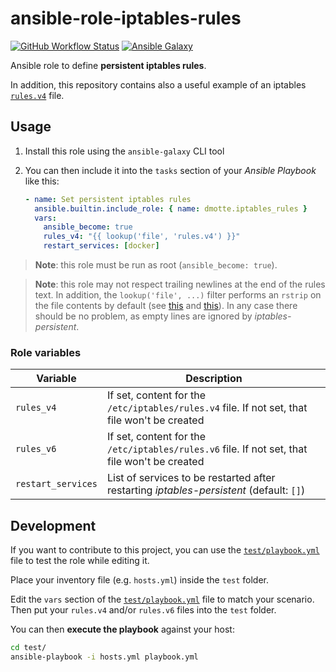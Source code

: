 # ansible-role-iptables-rules

[![GitHub Workflow Status](https://img.shields.io/github/workflow/status/dmotte/ansible-role-iptables-rules/release?logo=github&style=flat-square)](https://github.com/dmotte/ansible-role-iptables-rules/actions)
[![Ansible Galaxy](https://img.shields.io/badge/galaxy-dmotte.iptables__rules-blueviolet?logo=ansible&style=flat-square)](https://galaxy.ansible.com/dmotte/iptables_rules)

Ansible role to define **persistent iptables rules**.

In addition, this repository contains also a useful example of an iptables [`rules.v4`](test/rules.v4) file.

## Usage

1. Install this role using the `ansible-galaxy` CLI tool
2. You can then include it into the `tasks` section of your _Ansible Playbook_ like this:

   ```yaml
   - name: Set persistent iptables rules
     ansible.builtin.include_role: { name: dmotte.iptables_rules }
     vars:
       ansible_become: true
       rules_v4: "{{ lookup('file', 'rules.v4') }}"
       restart_services: [docker]
   ```

> **Note**: this role must be run as root (`ansible_become: true`).

> **Note**: this role may not respect trailing newlines at the end of the rules text. In addition, the `lookup('file', ...)` filter performs an `rstrip` on the file contents by default (see [this](https://docs.ansible.com/ansible/latest/collections/ansible/builtin/file_lookup.html) and [this](https://github.com/ansible/ansible/issues/30829)). In any case there should be no problem, as empty lines are ignored by _iptables-persistent_.

### Role variables

| Variable           | Description                                                                                   |
| ------------------ | --------------------------------------------------------------------------------------------- |
| `rules_v4`         | If set, content for the `/etc/iptables/rules.v4` file. If not set, that file won't be created |
| `rules_v6`         | If set, content for the `/etc/iptables/rules.v6` file. If not set, that file won't be created |
| `restart_services` | List of services to be restarted after restarting _iptables-persistent_ (default: `[]`)       |

## Development

If you want to contribute to this project, you can use the [`test/playbook.yml`](test/playbook.yml) file to test the role while editing it.

Place your inventory file (e.g. `hosts.yml`) inside the `test` folder.

Edit the `vars` section of the [`test/playbook.yml`](test/playbook.yml) file to match your scenario. Then put your `rules.v4` and/or `rules.v6` files into the `test` folder.

You can then **execute the playbook** against your host:

```bash
cd test/
ansible-playbook -i hosts.yml playbook.yml
```
